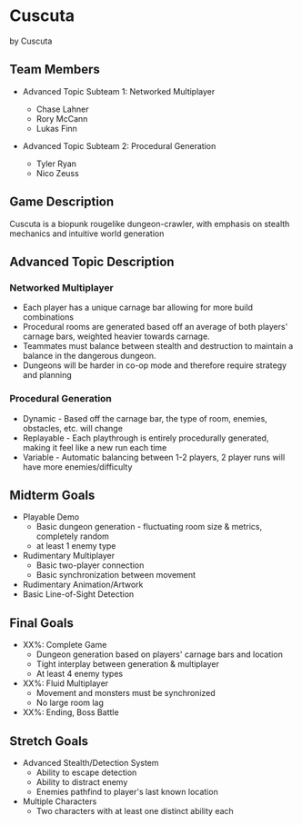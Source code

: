 # Cuscuta

by Cuscuta

## Team Members
* Advanced Topic Subteam 1: Networked Multiplayer
	* Chase Lahner
	* Rory McCann
	* Lukas Finn

* Advanced Topic Subteam 2: Procedural Generation
	* Tyler Ryan
	* Nico Zeuss

## Game Description

Cuscuta is a biopunk rougelike dungeon-crawler, with emphasis on stealth mechanics and intuitive world generation


## Advanced Topic Description

### Networked Multiplayer

 + Each player has a unique carnage bar allowing for more build combinations
 + Procedural rooms are generated based off an average of both players' carnage bars, weighted heavier towards carnage.
 + Teammates must balance between stealth and destruction to maintain a balance in the dangerous dungeon.
 + Dungeons will be harder in co-op mode and therefore require strategy and planning


    
### Procedural Generation

+ Dynamic - Based off the carnage bar, the type of room, enemies, obstacles, etc. will change
+ Replayable - Each playthrough is entirely procedurally generated, making it feel like a new run each time
+ Variable - Automatic balancing between 1-2 players, 2 player runs will have more enemies/difficulty

## Midterm Goals

* Playable Demo
	+ Basic dungeon generation - fluctuating room size & metrics, completely random
	+ at least 1 enemy type
* Rudimentary Multiplayer
	+ Basic two-player connection
	+ Basic synchronization between movement
* Rudimentary Animation/Artwork
* Basic Line-of-Sight Detection

## Final Goals

* XX%: Complete Game
	+ Dungeon generation based on players' carnage bars and location
	+ Tight interplay between generation & multiplayer
	+ At least 4 enemy types
* XX%: Fluid Multiplayer
	+ Movement and monsters must be synchronized
	+ No large room lag
* XX%: Ending, Boss Battle

## Stretch Goals

* Advanced Stealth/Detection System
	+ Ability to escape detection
	+ Ability to distract enemy
	+ Enemies pathfind to player's last known location
* Multiple Characters
	+ Two characters with at least one distinct ability each